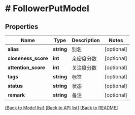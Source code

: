 # # FollowerPutModel

## Properties

Name | Type | Description | Notes
------------ | ------------- | ------------- | -------------
**alias** | **string** | 别名 | [optional]
**closeness_score** | **int** | 亲密度分数 | [optional]
**attention_score** | **int** | 关注度分数 | [optional]
**tags** | **string** | 标签 | [optional]
**status** | **string** | 状态 | [optional]
**remark** | **string** | 备注 | [optional]

[[Back to Model list]](../../README.md#models) [[Back to API list]](../../README.md#endpoints) [[Back to README]](../../README.md)
